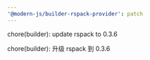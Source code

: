 ```yaml
---
'@modern-js/builder-rspack-provider': patch
---
```


chore(builder): update rspack to 0.3.6

chore(builder): 升级 rspack 到 0.3.6
